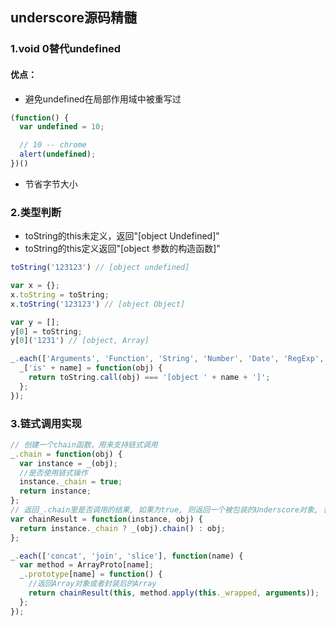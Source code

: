 ## underscore源码精髓
### 1.void 0替代undefined
#### 优点：
* 避免undefined在局部作用域中被重写过
```js
(function() {
  var undefined = 10;

  // 10 -- chrome
  alert(undefined);
})()
```
* 节省字节大小
### 2.类型判断
* toString的this未定义，返回"[object Undefined]"
* toString的this定义返回"[object 参数的构造函数]"
```js
toString('123123') // [object undefined]

var x = {};
x.toString = toString;
x.toString('123123') // [object Object]

var y = [];
y[0] = toString;
y[0]('1231') // [object, Array]

```
```js
_.each(['Arguments', 'Function', 'String', 'Number', 'Date', 'RegExp', 'Error'], function(name) {
  _['is' + name] = function(obj) {
    return toString.call(obj) === '[object ' + name + ']';
  };
});
```
### 3.链式调用实现
```js
// 创建一个chain函数，用来支持链式调用
_.chain = function(obj) {
  var instance = _(obj);
  //是否使用链式操作
  instance._chain = true;
  return instance;
};
// 返回_.chain里是否调用的结果, 如果为true, 则返回一个被包装的Underscore对象, 否则返回对象本身
var chainResult = function(instance, obj) {
  return instance._chain ? _(obj).chain() : obj;
};

_.each(['concat', 'join', 'slice'], function(name) {
  var method = ArrayProto[name];
  _.prototype[name] = function() {
    //返回Array对象或者封装后的Array
    return chainResult(this, method.apply(this._wrapped, arguments));
  };
});
```

